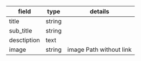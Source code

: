 


field               | type              | details
----                | ------            | ------
title               | string            | 
sub_title           | string            | 
desctiption         | text              | 
image               | string            |  image Path without link